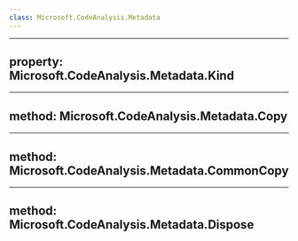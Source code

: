 ```yaml
---
class: Microsoft.CodeAnalysis.Metadata
---
```


---
property: Microsoft.CodeAnalysis.Metadata.Kind
---

---
method: Microsoft.CodeAnalysis.Metadata.Copy
---

---
method: Microsoft.CodeAnalysis.Metadata.CommonCopy
---

---
method: Microsoft.CodeAnalysis.Metadata.Dispose
---

